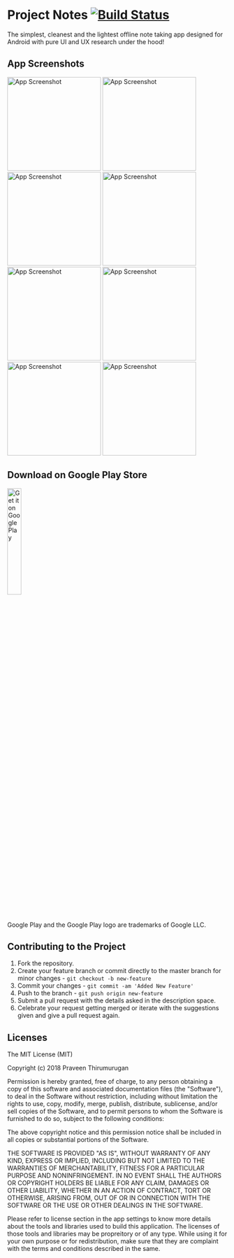 # Project Notes [![Build Status](https://travis-ci.org/HelloPraveen/Android-NotesApp.svg?branch=master)](https://travis-ci.org/prt1897/Android-NotesApp)
The simplest, cleanest and the lightest offline note taking app designed for Android with pure UI and UX research under the hood!

## App Screenshots

<p float="left">
  <img alt='App Screenshot' width="214" src='https://github.com/HelloPraveen/Android-NotesApp/raw/master/screenshots/1.png' />
  <img alt='App Screenshot' width="214" src='https://github.com/HelloPraveen/Android-NotesApp/raw/master/screenshots/2.png' />
  <img alt='App Screenshot' width="214" src='https://github.com/HelloPraveen/Android-NotesApp/raw/master/screenshots/3.png' />
  <img alt='App Screenshot' width="214" src='https://github.com/HelloPraveen/Android-NotesApp/raw/master/screenshots/4.png' />
  <img alt='App Screenshot' width="214" src='https://github.com/HelloPraveen/Android-NotesApp/raw/master/screenshots/5.png' />
  <img alt='App Screenshot' width="214" src='https://github.com/HelloPraveen/Android-NotesApp/raw/master/screenshots/6.png' />
  <img alt='App Screenshot' width="214" src='https://github.com/HelloPraveen/Android-NotesApp/raw/master/screenshots/7.png' />
  <img alt='App Screenshot' width="214" src='https://github.com/HelloPraveen/Android-NotesApp/raw/master/screenshots/8.png' />
</p>

## Download on Google Play Store

<a href='https://play.google.com/store/apps/details?id=io.praveen.typenote&pcampaignid=MKT-Other-global-all-co-prtnr-py-PartBadge-Mar2515-1'><img alt='Get it on Google Play' width="25%" src='https://play.google.com/intl/en_us/badges/images/generic/en_badge_web_generic.png'/></a>

Google Play and the Google Play logo are trademarks of Google LLC.

## Contributing to the Project
 
1. Fork the repository.
2. Create your feature branch or commit directly to the master branch for minor changes - `git checkout -b new-feature`
3. Commit your changes - `git commit -am 'Added New Feature'`
4. Push to the branch - `git push origin new-feature`
5. Submit a pull request with the details asked in the description space.
6. Celebrate your request getting merged or iterate with the suggestions given and give a pull request again.

## Licenses

The MIT License (MIT)

Copyright (c) 2018 Praveen Thirumurugan

Permission is hereby granted, free of charge, to any person obtaining a copy of this software and associated documentation files (the "Software"), to deal in the Software without restriction, including without limitation the rights to use, copy, modify, merge, publish, distribute, sublicense, and/or sell copies of the Software, and to permit persons to whom the Software is furnished to do so, subject to the following conditions:

The above copyright notice and this permission notice shall be included in all copies or substantial portions of the Software.

THE SOFTWARE IS PROVIDED "AS IS", WITHOUT WARRANTY OF ANY KIND, EXPRESS OR IMPLIED, INCLUDING BUT NOT LIMITED TO THE WARRANTIES OF MERCHANTABILITY, FITNESS FOR A PARTICULAR PURPOSE AND NONINFRINGEMENT. IN NO EVENT SHALL THE AUTHORS OR COPYRIGHT HOLDERS BE LIABLE FOR ANY CLAIM, DAMAGES OR OTHER LIABILITY, WHETHER IN AN ACTION OF CONTRACT, TORT OR OTHERWISE, ARISING FROM, OUT OF OR IN CONNECTION WITH THE SOFTWARE OR THE USE OR OTHER DEALINGS IN THE SOFTWARE.

Please refer to license section in the app settings to know more details about the tools and libraries used to build this application. The licenses of those tools and libraries may be propreitory or of any type. While using it for your own purpose or for redistribution, make sure that they are complaint with the terms and conditions described in the same.
